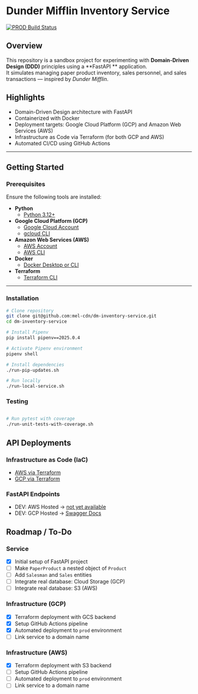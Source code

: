 # Dunder Mifflin Inventory Service

[![PROD Build Status](https://github.com/mel-cdn/dm-inventory-service/actions/workflows/gcp_deploy.yml/badge.svg?branch=main)](https://github.com/mel-cdn/dm-inventory-service/actions/workflows/gcp_deploy.yml)

## Overview

This repository is a sandbox project for experimenting with **Domain-Driven Design (DDD)** principles using a **FastAPI
** application.  
It simulates managing paper product inventory, sales personnel, and sales transactions — inspired by *Dunder Mifflin*.

## Highlights

- Domain-Driven Design architecture with FastAPI
- Containerized with Docker
- Deployment targets: Google Cloud Platform (GCP) and Amazon Web Services (AWS)
- Infrastructure as Code via Terraform (for both GCP and AWS)
- Automated CI/CD using GitHub Actions

---

## Getting Started

### Prerequisites

Ensure the following tools are installed:

- **Python**
    - [Python 3.12+](https://www.python.org/)
- **Google Cloud Platform (GCP)**
    - [Google Cloud Account](https://console.cloud.google.com/)
    - [gcloud CLI](https://cloud.google.com/sdk/docs/install)
- **Amazon Web Services (AWS)**
    - [AWS Account](https://aws.amazon.com/)
    - [AWS CLI](https://aws.amazon.com/cli/)
- **Docker**
    - [Docker Desktop or CLI](https://docs.docker.com/desktop/)
- **Terraform**
    - [Terraform CLI](https://developer.hashicorp.com/terraform/install)

---

### Installation

```bash
# Clone repository
git clone git@github.com:mel-cdn/dm-inventory-service.git
cd dm-inventory-service

# Install Pipenv
pip install pipenv==2025.0.4

# Activate Pipenv environment
pipenv shell

# Install dependencies
./run-pip-updates.sh

# Run locally
./run-local-service.sh
```

### Testing

```bash

# Run pytest with coverage
./run-unit-tests-with-coverage.sh
```

## API Deployments

### Infrastructure as Code (IaC)

- [AWS via Terraform](infra/terraform/aws/README.md)
- [GCP via Terraform](infra/terraform/gcp/README.md)

### FastAPI Endpoints

- DEV: AWS Hosted -> [not yet available](https://www.powerthesaurus.org/not_yet_available)
- DEV: GCP Hosted -> [Swagger Docs](https://dm-inventory-api-ssivswgqkq-de.a.run.app/swagger)

## Roadmap / To-Do

### Service

- [X] Initial setup of FastAPI project
- [ ] Make `PaperProduct` a nested object of `Product`
- [ ] Add `Salesman` and `Sales` entities
- [ ] Integrate real database: Cloud Storage (GCP)
- [ ] Integrate real database: S3 (AWS)

### Infrastructure (GCP)

- [X] Terraform deployment with GCS backend
- [X] Setup GitHub Actions pipeline
- [X] Automated deployment to `prod` environment
- [ ] Link service to a domain name

### Infrastructure (AWS)

- [X] Terraform deployment with S3 backend
- [ ] Setup GitHub Actions pipeline
- [ ] Automated deployment to `prod` environment
- [ ] Link service to a domain name
